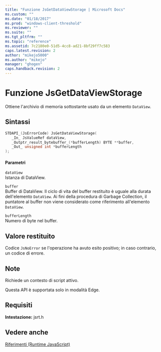 ```yaml
---
title: "Funzione JsGetDataViewStorage | Microsoft Docs"
ms.custom: ""
ms.date: "01/18/2017"
ms.prod: "windows-client-threshold"
ms.reviewer: ""
ms.suite: ""
ms.tgt_pltfrm: ""
ms.topic: "reference"
ms.assetid: 7c2180e0-51d5-4cc8-ad21-8bf29ff7c583
caps.latest.revision: 2
author: "mikejo5000"
ms.author: "mikejo"
manager: "ghogen"
caps.handback.revision: 2
---
```

# Funzione JsGetDataViewStorage
Ottiene l'archivio di memoria sottostante usato da un elemento `DataView`.  
  
## Sintassi  
  
```cpp  
STDAPI_(JsErrorCode) JsGetDataViewStorage(  
   _In_ JsValueRef dataView,  
   _Outptr_result_bytebuffer_(*bufferLength) BYTE **buffer,  
   _Out_ unsigned int *bufferLength  
);  
```  
  
#### Parametri  
 `dataView`  
 Istanza di DataView.  
  
 `buffer`  
 Buffer di DataView.  Il ciclo di vita del buffer restituito è uguale alla durata dell'elemento `DataView`.  Ai fini della procedura di Garbage Collection, il puntatore al buffer non viene considerato come riferimento all'elemento `DataView`.  
  
 `bufferLength`  
 Numero di byte nel buffer.  
  
## Valore restituito  
 Codice `JsNoError` se l'operazione ha avuto esito positivo; in caso contrario, un codice di errore.  
  
## Note  
 Richiede un contesto di script attivo.  
  
 Questa API è supportata solo in modalità Edge.  
  
## Requisiti  
 **Intestazione:** jsrt.h  
  
## Vedere anche  
 [Riferimenti \(Runtime JavaScript\)](../chakra-hosting/reference-javascript-runtime.md)